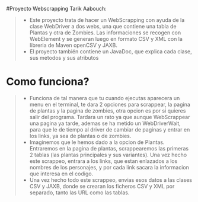 #Proyecto Webscrapping Tarik Aabouch:

>- Este proyecto trata de hacer un WebScrapping con ayuda de la clase WebDriver a dos webs, una que contiene una tabla de Plantas y otra de Zombies. Las informaciones se recogen con WebElement y se generan luego en formato CSV y XML con la libreria de Maven openCSV y JAXB.
>- El proyecto también contiene un JavaDoc, que explica cada clase, sus metodos y sus atributos


# Como funciona?
>- Funciona de tal manera que tu cuando ejecutas aparecera un menu en el terminal, te dara 2 opciones para scrappear, la pagina de plantas y la pagina de zombies, otra opcion es por si quieres salir del programa. Tardara un rato ya que aunque WebScrappear una pagina ya tarde, ademas se ha metido un WebDriverWait, para que le de tiempo al driver de cambiar de paginas y entrar en los links, ya sea de plantas o de zombies.
>- Imaginemos que le hemos dado a la opcion de Plantas. Entraremos en la pagina de plantas, scrappearemos las primeras 2 tablas (las plantas principales y sus variantes). Una vez hecho este scrappeo, entrara a los links, que estan enlazados a los nombres de los personajes, y por cada link sacara la informacion que interesa en el codigo.
>- Una vez hecho todo este scrappeo, envias esos datos a las clases CSV y JAXB, donde se crearan los ficheros CSV y XML por separado, tanto las URL como las tablas.
